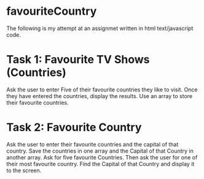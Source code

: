 # favouriteCountry

The following is my attempt at an assignmet written in html text/javascript code.

# Task 1: Favourite TV Shows (Countries)
Ask the user to enter Five of their favourite countries they like to visit. 
Once they have entered the countries, display the results. Use an array to store their favourite countries.

# Task 2: Favourite Country
Ask the user to enter their favourite countries and the capital of that country. 
Save the countries in one array and the Capital of that Country in another array. 
Ask for five favourite Countries. Then ask the user for one of their most favourite country. 
Find the Capital of that Country and display it to the screen.
